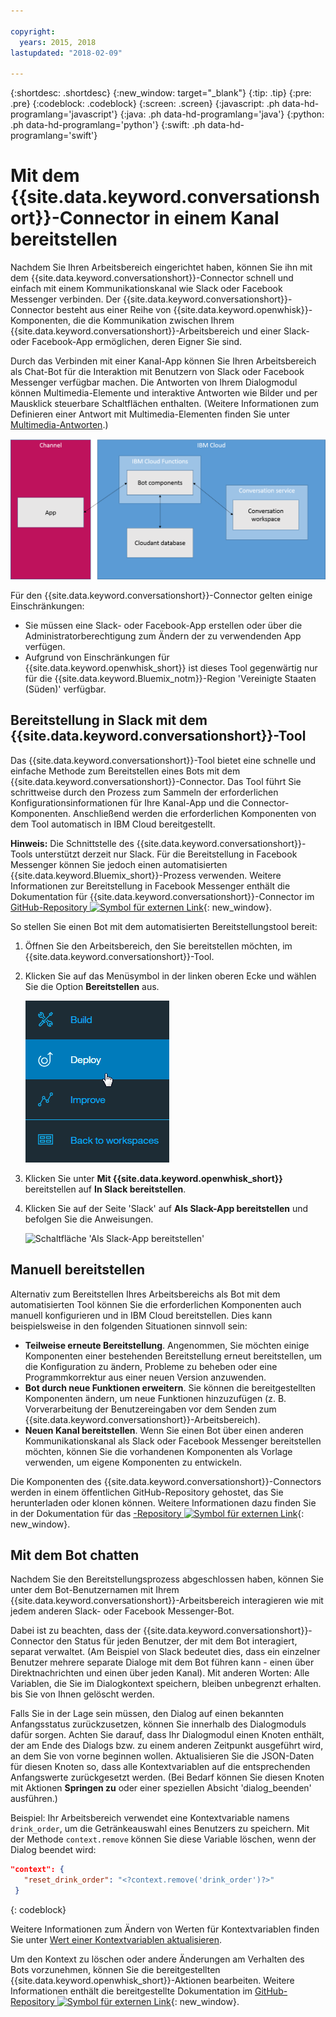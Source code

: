 ```yaml
---

copyright:
  years: 2015, 2018
lastupdated: "2018-02-09"

---
```


{:shortdesc: .shortdesc}
{:new_window: target="_blank"}
{:tip: .tip}
{:pre: .pre}
{:codeblock: .codeblock}
{:screen: .screen}
{:javascript: .ph data-hd-programlang='javascript'}
{:java: .ph data-hd-programlang='java'}
{:python: .ph data-hd-programlang='python'}
{:swift: .ph data-hd-programlang='swift'}

# Mit dem {{site.data.keyword.conversationshort}}-Connector in einem Kanal bereitstellen

Nachdem Sie Ihren Arbeitsbereich eingerichtet haben, können Sie ihn mit dem {{site.data.keyword.conversationshort}}-Connector schnell und einfach mit einem Kommunikationskanal wie Slack oder Facebook Messenger verbinden. Der {{site.data.keyword.conversationshort}}-Connector besteht aus einer Reihe von {{site.data.keyword.openwhisk}}-Komponenten, die die Kommunikation zwischen Ihrem {{site.data.keyword.conversationshort}}-Arbeitsbereich und einer Slack- oder Facebook-App ermöglichen, deren Eigner Sie sind.

Durch das Verbinden mit einer Kanal-App können Sie Ihren Arbeitsbereich als Chat-Bot für die Interaktion mit Benutzern von Slack oder Facebook Messenger verfügbar machen. Die Antworten von Ihrem Dialogmodul können Multimedia-Elemente und interaktive Antworten wie Bilder und per Mausklick steuerbare Schaltflächen enthalten. (Weitere Informationen zum Definieren einer Antwort mit Multimedia-Elementen finden Sie unter [Multimedia-Antworten](dialog-multimedia.html).)

![{{site.data.keyword.openwhisk_short}}-Bereitstellung - Übersichtsdiagramm](images/deploytochannel_diagram.png)

Für den {{site.data.keyword.conversationshort}}-Connector gelten einige Einschränkungen:

- Sie müssen eine Slack- oder Facebook-App erstellen oder über die Administratorberechtigung zum Ändern der zu verwendenden App verfügen.
- Aufgrund von Einschränkungen für {{site.data.keyword.openwhisk_short}} ist dieses Tool gegenwärtig nur für die {{site.data.keyword.Bluemix_notm}}-Region 'Vereinigte Staaten (Süden)' verfügbar.

## Bereitstellung in Slack mit dem {{site.data.keyword.conversationshort}}-Tool

Das {{site.data.keyword.conversationshort}}-Tool bietet eine schnelle und einfache Methode zum Bereitstellen eines Bots mit dem {{site.data.keyword.conversationshort}}-Connector. Das Tool führt Sie schrittweise durch den Prozess zum Sammeln der erforderlichen Konfigurationsinformationen für Ihre Kanal-App und die Connector-Komponenten. Anschließend werden die erforderlichen Komponenten von dem Tool automatisch in IBM Cloud bereitgestellt.

**Hinweis:** Die Schnittstelle des {{site.data.keyword.conversationshort}}-Tools unterstützt derzeit nur Slack. Für die Bereitstellung in Facebook Messenger können Sie jedoch einen automatisierten {{site.data.keyword.Bluemix_short}}-Prozess verwenden. Weitere Informationen zur Bereitstellung in Facebook Messenger enthält die Dokumentation für {{site.data.keyword.conversationshort}}-Connector im [GitHub-Repository ![Symbol für externen Link](../../icons/launch-glyph.svg "Symbol für externen Link")](https://github.com/watson-developer-cloud/conversation-connector/blob/master/channels/facebook/README.md){: new_window}.

So stellen Sie einen Bot mit dem automatisierten Bereitstellungstool bereit:

1. Öffnen Sie den Arbeitsbereich, den Sie bereitstellen möchten, im {{site.data.keyword.conversationshort}}-Tool.
1. Klicken Sie auf das Menüsymbol in der linken oberen Ecke und wählen Sie die Option **Bereitstellen** aus.

   ![Menüoption für schnelle Bereitstellung](images/deploy_menu_testdeploy.png)

1. Klicken Sie unter **Mit {{site.data.keyword.openwhisk_short}}** bereitstellen auf **In Slack bereitstellen**.
1. Klicken Sie auf der Seite 'Slack' auf **Als Slack-App bereitstellen** und befolgen Sie die Anweisungen.

   ![Schaltfläche 'Als Slack-App bereitstellen'](images/deploy_deploytoslack.png)

## Manuell bereitstellen

Alternativ zum Bereitstellen Ihres Arbeitsbereichs als Bot mit dem automatisierten Tool können Sie die erforderlichen Komponenten auch manuell konfigurieren und in IBM Cloud bereitstellen. Dies kann beispielsweise in den folgenden Situationen sinnvoll sein:

- **Teilweise erneute Bereitstellung**. Angenommen, Sie möchten einige Komponenten einer bestehenden Bereitstellung erneut bereitstellen, um die Konfiguration zu ändern, Probleme zu beheben oder eine Programmkorrektur aus einer neuen Version anzuwenden.
- **Bot durch neue Funktionen erweitern**. Sie können die bereitgestellten Komponenten ändern, um neue Funktionen hinzuzufügen (z. B. Vorverarbeitung der Benutzereingaben vor dem Senden zum {{site.data.keyword.conversationshort}}-Arbeitsbereich).
- **Neuen Kanal bereitstellen**. Wenn Sie einen Bot über einen anderen Kommunikationskanal als Slack oder Facebook Messenger bereitstellen möchten, können Sie die vorhandenen Komponenten als Vorlage verwenden, um eigene Komponenten zu entwickeln.

Die Komponenten des {{site.data.keyword.conversationshort}}-Connectors werden in einem öffentlichen GitHub-Repository gehostet, das Sie herunterladen oder klonen können. Weitere Informationen dazu finden Sie in der Dokumentation für das [-Repository ![Symbol für externen Link](../../icons/launch-glyph.svg "Symbol für externen Link")](https://github.com/watson-developer-cloud/conversation-connector){: new_window}.

## Mit dem Bot chatten

Nachdem Sie den Bereitstellungsprozess abgeschlossen haben, können Sie unter dem Bot-Benutzernamen mit Ihrem {{site.data.keyword.conversationshort}}-Arbeitsbereich interagieren wie mit jedem anderen Slack- oder Facebook Messenger-Bot.

Dabei ist zu beachten, dass der {{site.data.keyword.conversationshort}}-Connector den Status für jeden Benutzer, der mit dem Bot interagiert, separat verwaltet. (Am Beispiel von Slack bedeutet dies, dass ein einzelner Benutzer mehrere separate Dialoge mit dem Bot führen kann - einen über Direktnachrichten und einen über jeden Kanal). Mit anderen Worten: Alle Variablen, die Sie im Dialogkontext speichern, bleiben unbegrenzt erhalten. bis Sie von Ihnen gelöscht werden.

Falls Sie in der Lage sein müssen, den Dialog auf einen bekannten Anfangsstatus zurückzusetzen, können Sie innerhalb des Dialogmoduls dafür sorgen. Achten Sie darauf, dass Ihr Dialogmodul einen Knoten enthält, der am Ende des Dialogs bzw. zu einem anderen Zeitpunkt ausgeführt wird, an dem Sie von vorne beginnen wollen. Aktualisieren Sie die JSON-Daten für diesen Knoten so, dass alle Kontextvariablen auf die entsprechenden Anfangswerte zurückgesetzt werden. (Bei Bedarf können Sie diesen Knoten mit Aktionen **Springen zu** oder einer speziellen Absicht 'dialog_beenden' ausführen.)

Beispiel: Ihr Arbeitsbereich verwendet eine Kontextvariable namens `drink_order`, um die Getränkeauswahl eines Benutzers zu speichern. Mit der Methode `context.remove` können Sie diese Variable löschen, wenn der Dialog beendet wird:

```json
"context": {
   "reset_drink_order": "<?context.remove('drink_order')?>"
 }
```
{: codeblock}

Weitere Informationen zum Ändern von Werten für Kontextvariablen finden Sie unter [Wert einer Kontextvariablen aktualisieren](dialog-runtime.html#context-update).

Um den Kontext zu löschen oder andere Änderungen am Verhalten des Bots vorzunehmen, können Sie die bereitgestellten {{site.data.keyword.openwhisk_short}}-Aktionen bearbeiten. Weitere Informationen enthält die bereitgestellte Dokumentation im [GitHub-Repository ![Symbol für externen Link](../../icons/launch-glyph.svg "Symbol für externen Link")](https://github.com/watson-developer-cloud/conversation-connector){: new_window}.
